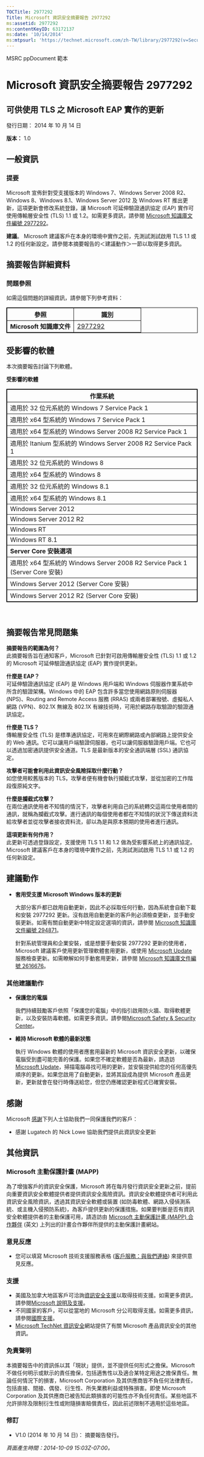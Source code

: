 ```yaml
---
TOCTitle: 2977292
Title: Microsoft 資訊安全摘要報告 2977292
ms:assetid: 2977292
ms:contentKeyID: 63172137
ms:date: '10/14/2014'
ms:mtpsurl: 'https://technet.microsoft.com/zh-TW/library/2977292(v=Security.10)'
---
```


MSRC ppDocument 範本

Microsoft 資訊安全摘要報告 2977292
==================================

可供使用 TLS 之 Microsoft EAP 實作的更新
----------------------------------------

發行日期： 2014 年 10 月 14 日

**版本：**  1.0

一般資訊
--------

### 提要

Microsoft 宣佈針對受支援版本的 Windows 7、Windows Server 2008 R2、Windows 8、Windows 8.1、Windows Server 2012 及 Windows RT 推出更新，這項更新會修改系統登錄，讓 Microsoft 可延伸驗證通訊協定 (EAP) 實作可使用傳輸層安全性 (TLS) 1.1 或 1.2。如需更多資訊，請參閱 [Microsoft 知識庫文件編號 2977292](https://support.microsoft.com/kb/2977292)。

**建議**。 Microsoft 建議客戶在本身的環境中實作之前，先測試測試啟用 TLS 1.1 或 1.2 的任何新設定。請參閱本摘要報告的＜建議動作＞一節以取得更多資訊。

摘要報告詳細資料
----------------

<span id="sectionToggle0"></span>
### 問題參照

如需這個問題的詳細資訊，請參閱下列參考資料：

<p></p>
<table style="border:1px solid black;">
<colgroup>
<col width="50%" />
<col width="50%" />
</colgroup>
<thead>
<tr class="header">
<th style="border:1px solid black;" ><strong>參照</strong></th>
<th style="border:1px solid black;" ><strong>識別</strong></th>
</tr>
</thead>
<tbody>
<tr class="odd">
<td style="border:1px solid black;"><strong>Microsoft 知識庫文件</strong></td>
<td style="border:1px solid black;"><a href="https://support.microsoft.com/kb/2977292">2977292</a> </td>
</tr>
</tbody>
</table>
  
受影響的軟體  
------------
  
<span id="sectionToggle1"></span>
本次摘要報告討論下列軟體。
  
**受影響的軟體**

<p></p>
<table style="border:1px solid black;">
<colgroup>
<col width="100%" />
</colgroup>
<thead>
<tr class="header">
<th style="border:1px solid black;" ><strong>作業系統</strong></th>
</tr>
</thead>
<tbody>
<tr class="odd">
<td style="border:1px solid black;">適用於 32 位元系統的 Windows 7 Service Pack 1</td>
</tr>
<tr class="even">
<td style="border:1px solid black;">適用於 x64 型系統的 Windows 7 Service Pack 1</td>
</tr>
<tr class="odd">
<td style="border:1px solid black;">適用於 x64 型系統的 Windows Server 2008 R2 Service Pack 1</td>
</tr>
<tr class="even">
<td style="border:1px solid black;">適用於 Itanium 型系統的 Windows Server 2008 R2 Service Pack 1</td>
</tr>
<tr class="odd">
<td style="border:1px solid black;">適用於 32 位元系統的 Windows 8</td>
</tr>
<tr class="even">
<td style="border:1px solid black;">適用於 x64 型系統的 Windows 8</td>
</tr>
<tr class="odd">
<td style="border:1px solid black;">適用於 32 位元系統的 Windows 8.1</td>
</tr>
<tr class="even">
<td style="border:1px solid black;">適用於 x64 型系統的 Windows 8.1</td>
</tr>
<tr class="odd">
<td style="border:1px solid black;">Windows Server 2012</td>
</tr>
<tr class="even">
<td style="border:1px solid black;">Windows Server 2012 R2</td>
</tr>
<tr class="odd">
<td style="border:1px solid black;">Windows RT</td>
</tr>
<tr class="even">
<td style="border:1px solid black;">Windows RT 8.1</td>
</tr>
<tr class="odd">
<td style="border:1px solid black;"><strong>Server Core 安裝選項</strong></td>
</tr>
<tr class="even">
<td style="border:1px solid black;">適用於 x64 型系統的 Windows Server 2008 R2 Service Pack 1 (Server Core 安裝)</td>
</tr>
<tr class="odd">
<td style="border:1px solid black;">Windows Server 2012 (Server Core 安裝)</td>
</tr>
<tr class="even">
<td style="border:1px solid black;">Windows Server 2012 R2 (Server Core 安裝)</td>
</tr>
</tbody>
</table>
  
 
  
摘要報告常見問題集  
------------------
  
<span id="sectionToggle2"></span>
**摘要報告的範圍為何？**  
此摘要報告旨在通知客戶，Microsoft 已針對可啟用傳輸層安全性 (TLS) 1.1 或 1.2 的 Microsoft 可延伸驗證通訊協定 (EAP) 實作提供更新。
  
**什麼是 EAP？**  
可延伸驗證通訊協定 (EAP) 是 Windows 用戶端和 Windows 伺服器作業系統中所含的驗證架構。Windows 中的 EAP 包含許多當您使用網路原則伺服器 (NPS)、Routing and Remote Access 服務 (RRAS) 或兩者部署撥號、虛擬私人網路 (VPN)、802.1X 無線及 802.1X 有線技術時，可用於網路存取驗證的驗證通訊協定。
  
**什麼是 TLS？**  
傳輸層安全性 (TLS) 是標準通訊協定，可用來在網際網路或內部網路上提供安全的 Web 通訊。它可以讓用戶端驗證伺服器，也可以讓伺服器驗證用戶端。它也可以透過加密通訊提供安全通道。TLS 是最新版本的安全通訊端層 (SSL) 通訊協定。
  
**攻擊者可能會利用此資訊安全風險採取什麼行動？**  
如您使用較舊版本的 TLS，攻擊者便有機會執行攔截式攻擊，並從加密的工作階段復原純文字。
  
**什麼是攔截式攻擊？**  
在兩位通訊使用者不知情的情況下，攻擊者利用自己的系統轉交這兩位使用者間的通訊，就稱為攔截式攻擊。進行通訊的每個使用者都在不知情的狀況下傳送資料流給攻擊者並從攻擊者接收資料流，卻以為是與原本預期的使用者進行通訊。
  
**這項更新有何作用？**  
此更新可透過登錄設定，支援使用 TLS 1.1 和 1.2 做為受影響系統上的通訊協定。Microsoft 建議客戶在本身的環境中實作之前，先測試測試啟用 TLS 1.1 或 1.2 的任何新設定。 
  
建議動作  
--------
  
<span id="sectionToggle3"></span>
-   **套用受支援 Microsoft Windows 版本的更新**
  
    大部分客戶都已啟用自動更新，因此不必採取任何行動，因為系統會自動下載和安裝 2977292 更新。沒有啟用自動更新的客戶則必須檢查更新，並手動安裝更新。如需有關自動更新中特定設定選項的資訊，請參閱 [Microsoft 知識庫文件編號 294871](https://support.microsoft.com/kb/294871)。
  
    針對系統管理員和企業安裝，或是想要手動安裝 2977292 更新的使用者，Microsoft 建議客戶使用更新管理軟體套用更新，或使用 [Microsoft Update](https://www.cve.mitre.org/cgi-bin/cvename.cgi?linkid=40747) 服務檢查更新。如需瞭解如何手動套用更新，請參閱 [Microsoft 知識庫文件編號 2616676](https://support.microsoft.com/kb/2616676)。 
  
### 其他建議動作
  
-   **保護您的電腦**
  
    我們持續鼓勵客戶依照「保護您的電腦」中的指引啟用防火牆、取得軟體更新，以及安裝防毒軟體。如需更多資訊，請參閱[Microsoft Safety & Security Center](https://www.microsoft.com/security/default.aspx)。
  
-   **維持 Microsoft 軟體的最新狀態**
  
    執行 Windows 軟體的使用者應套用最新的 Microsoft 資訊安全更新，以確保電腦受到盡可能完善的保護。如果您不確定軟體是否為最新，請造訪 [Microsoft Update](https://go.microsoft.com/fwlink/?linkid=40747)，掃描電腦尋找可用的更新，並安裝提供給您的任何高優先順序的更新。如果您啟用了自動更新，並將其設成為提供 Microsoft 產品更新，更新就會在發行時傳送給您，但您仍應確認更新程式已確實安裝。 
  
感謝  
----
  
<span id="sectionToggle4"></span>
Microsoft [感謝](https://go.microsoft.com/fwlink/?linkid=21127)下列人士協助我們一同保護我們的客戶：
  
-   感謝 Lugatech 的 Nick Lowe 協助我們提供此資訊安全更新
  
其他資訊  
--------
  
<span id="sectionToggle5"></span>
### Microsoft 主動保護計畫 (MAPP)
  
為了增強客戶的資訊安全保護，Microsoft 將在每月發行資訊安全更新之前，提前向重要資訊安全軟體提供者提供資訊安全風險資訊。資訊安全軟體提供者可利用此資訊安全風險資訊，透過其資訊安全軟體或裝置 (如防毒軟體、網路入侵偵測系統、或主機入侵預防系統)，為客戶提供更新的保護措施。如果要判斷是否有資訊安全軟體提供者的主動保護可用，請造訪由 [Microsoft 主動保護計畫 (MAPP) 合作夥伴](https://go.microsoft.com/fwlink/?linkid=215201) (英文) 上列出的計畫合作夥伴所提供的主動保護計畫網站。
  
### 意見反應
  
-   您可以填寫 Microsoft 技術支援服務表格 ([客戶服務：與我們連絡](https://support.microsoft.com/kb/?scid=sw;en;1257&showpage=1&ws=technet&sd=tech)) 來提供意見反應。
  
### 支援
  
-   美國及加拿大地區客戶可洽詢[資訊安全支援](https://go.microsoft.com/fwlink/?linkid=21131)以取得技術支援。如需更多資訊，請參閱[Microsoft 說明及支援](https://support.microsoft.com/)。  
-   不同國家的客戶，可以從當地的 Microsoft 分公司取得支援。如需更多資訊，請參閱[國際支援](https://go.microsoft.com/fwlink/?linkid=21155)。  
-   [Microsoft TechNet 資訊安全](https://go.microsoft.com/fwlink/?linkid=21132)網站提供了有關 Microsoft 產品資訊安全的其他資訊。
  
### 免責聲明
  
本摘要報告中的資訊係以其「現狀」提供，並不提供任何形式之擔保。Microsoft 不做任何明示或默示的責任擔保，包括適售性以及適合某特定用途之擔保責任。無論任何情況下的損害，Microsoft Corporation 及其供應商皆不負任何法律責任，包括直接、間接、偶發、衍生性、所失業務利益或特殊損害。即使 Microsoft Corporation 及其供應商已被告知此類損害的可能性亦不負任何責任。某些地區不允許排除及限制衍生性或附隨損害賠償責任，因此前述限制不適用於這些地區。
  
### 修訂
  
-   V1.0 (2014 年 10 月 14 日)： 摘要報告發行。
  
*頁面產生時間：2014-10-09 15:03Z-07:00。*
